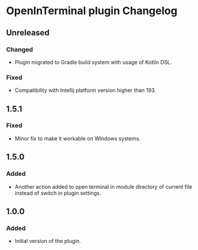 # OpenInTerminal plugin Changelog

## Unreleased
### Changed
- Plugin migrated to Gradle build system with usage of Kotlin DSL.

### Fixed
- Compatibility with Intellij platform version higher than 193.

## 1.5.1
### Fixed
- Minor fix to make it workable on Windows systems.

## 1.5.0
### Added
- Another action added to open terminal in module directory of current file instead of switch in plugin settings.

## 1.0.0
### Added
- Initial version of the plugin.
